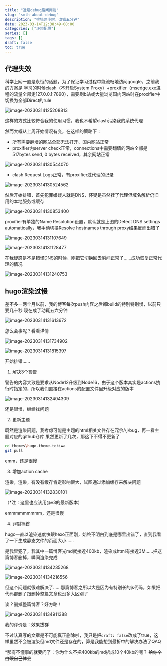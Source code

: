 ```yaml
---
title: "近期debug趣闻两则"
slug: "smth-about-debug"
description: "排错两小时，改错五分钟"
date: 2023-03-14T12:38:49+08:00
categories: ["环境配置"]
series: []
tags: []
draft: false
toc: true
---
```


## 代理失效

科学上网一直是永恒的话题，为了保证学习过程中能流畅地访问google，之前我的方案是 学习的时候clash（不开启System Proxy）+proxifier（msedge.exe进程的流量全部走127.0.0.1:7890），需要刷b站或大量浏览国内网站时在proxifier中切换为全部Direct的rule

![image-20230314125208813](https://amiz-1307622586.cos.ap-chongqing.myqcloud.com/images/image-20230314125208813.png)

这样的方式比较符合我的使用习惯，我也不希望clash污染我的系统代理

然而大概从上周开始情况有变，在这样的策略下：

- 所有需要翻墙的网站全部无法打开、国内网站正常
- proxifier内server check正常，connections中需要翻墙的网站全部是517bytes send, 0 bytes received，其余网站正常

![image-20230314130544070](https://amiz-1307622586.cos.ap-chongqing.myqcloud.com/images/image-20230314130544070.png)

- clash Request Logs正常，有proxifier过代理的记录

![image-20230314130524562](https://amiz-1307622586.cos.ap-chongqing.myqcloud.com/images/image-20230314130524562.png)

然后开始排错，首先犯罪嫌疑人就是DNS，怀疑是虽然挂了代理但域名解析仍旧用的本地服务或缓存

![image-20230314130853400](https://amiz-1307622586.cos.ap-chongqing.myqcloud.com/images/image-20230314130853400.png)

proxifier有单独的Name Resolution设置，默认就是上图的Detect DNS settings automatically，我手动切换Resolve hostnames through proxy结果反而出错了

![image-20230314131107649](https://amiz-1307622586.cos.ap-chongqing.myqcloud.com/images/image-20230314131107649.png)

![image-20230314131128477](https://amiz-1307622586.cos.ap-chongqing.myqcloud.com/images/image-20230314131128477.png)

在我疑惑是不是错怪DNS的时候，刚把它切换回去瞬间正常了……成功恢复正常代理的情况

![image-20230314131240753](https://amiz-1307622586.cos.ap-chongqing.myqcloud.com/images/image-20230314131240753.png)

## hugo渲染过慢

差不多一两个月以前，我的博客每次push内容之后都build的特别特别慢，以前只要几十秒 现在成了动辄五六分钟

![image-20230314131613672](https://amiz-1307622586.cos.ap-chongqing.myqcloud.com/images/image-20230314131613672.png)

怎么会事呢？看看详情

![image-20230314131734902](https://amiz-1307622586.cos.ap-chongqing.myqcloud.com/images/image-20230314131734902.png)

![image-20230314131815397](https://amiz-1307622586.cos.ap-chongqing.myqcloud.com/images/image-20230314131815397.png)

开始排错……

1. 解决3个警告

警告的内容大致是要求从Node12升级到Node16，由于这个版本其实是actions执行时指定的，所以我们直接在actions的配置文件里升级对应的版本

![image-20230314132404309](https://amiz-1307622586.cos.ap-chongqing.myqcloud.com/images/image-20230314132404309.png)

还是很慢，继续找问题

2. 更新主题

既然是渲染问题，我考虑可能是主题的html相关文件存在冗余/小bug，再一看主题对应的github仓库 果然更新了几次，那这下不得不更新了

```bash
cd themes\hugo-theme-tokiwa
git pull
```

emm，还是很慢

3. 增加action cache

渲染，渲染，有没有缓存肯定影响很大，试图通过添加缓存来解决问题

![image-20230314132830101](https://amiz-1307622586.cos.ap-chongqing.myqcloud.com/images/image-20230314132830101.png)

（*注：这里也应该用@v3的最新版本）

emmmmmmmmm，还是很慢

4. 罪魁祸首

hugo一直以渲染速度快跟hexo正面刚，始终不明白到底是哪里出错了，直到我看了一下生成静态文件的页面大小……

是我冒犯了，我其中一篇博客光md就接近400kb，渲染成html有接近3M……把这篇博客删掉，瞬间渲染完成

![image-20230314134235268](https://amiz-1307622586.cos.ap-chongqing.myqcloud.com/images/image-20230314134235268.png)

![image-20230314134216556](https://amiz-1307622586.cos.ap-chongqing.myqcloud.com/images/image-20230314134216556.png)

但这个问题就很难解决了……那篇博客之所以大是因为有特别长的js代码，如果把代码都删了跟删掉整篇文章也没多大区别了

诶？删掉整篇博客？好方略！

![image-20230314134911388](https://amiz-1307622586.cos.ap-chongqing.myqcloud.com/images/image-20230314134911388.png)

我的评价是：效果拔群

不过认真写的文章是不可能真正删除啦，我只是把`draft: false`改成了true，这样虽然不会被渲染但md文件还是存在的，算是我能想到最折中的解决办法了QAQ

*那有不懂事的就要问了：你为什么不把400kb的md拆成10个40kb的呢？ ~~给你个白眼自己体会~~
